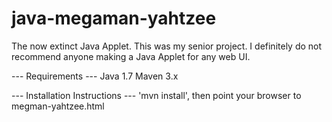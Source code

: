 java-megaman-yahtzee
====================

The now extinct Java Applet. This was my senior project. I definitely do not recommend anyone making a Java Applet for any web UI.

--- Requirements ---
Java 1.7
Maven 3.x

--- Installation Instructions ---
'mvn install', then point your browser to megman-yahtzee.html
